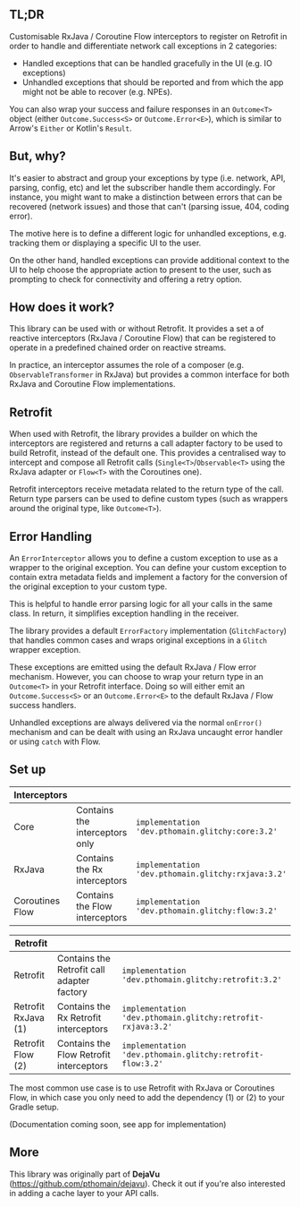 TL;DR
-----

Customisable RxJava / Coroutine Flow interceptors to register on Retrofit in order to handle and differentiate network call exceptions in 2 categories:

- Handled exceptions that can be handled gracefully in the UI (e.g. IO exceptions)
- Unhandled exceptions that should be reported and from which the app might not be able to recover (e.g. NPEs).

You can also wrap your success and failure responses in an `Outcome<T>` object (either `Outcome.Success<S>` or `Outcome.Error<E>`), which is similar to Arrow's `Either` or Kotlin's `Result`.

But, why?
---------

It's easier to abstract and group your exceptions by type (i.e. network, API, parsing, config, etc) and let the subscriber handle them accordingly. For instance, you might want to make a distinction between errors that can be recovered (network issues) and those that can't (parsing issue, 404, coding error).

The motive here is to define a different logic for unhandled exceptions, e.g. tracking them or displaying a specific UI to the user. 

On the other hand, handled exceptions can provide additional context to the UI to help choose the appropriate action to present to the user, such as prompting to check for connectivity and offering a retry option.

How does it work?
-----------------

This library can be used with or without Retrofit. It provides a set a of reactive interceptors (RxJava / Coroutine Flow) that can be registered to operate in a predefined chained order on reactive streams. 

In practice, an interceptor assumes the role of a composer (e.g. `ObservableTransformer` in RxJava) but provides a common interface for both RxJava and Coroutine Flow implementations. 

Retrofit
--------

When used with Retrofit, the library provides a builder on which the interceptors are registered and returns a call adapter factory to be used to build Retrofit, instead of the default one. This provides a centralised way to intercept and compose all Retrofit calls (`Single<T>`/`Observable<T>` using the RxJava adapter or `Flow<T>` with the Coroutines one).

Retrofit interceptors receive metadata related to the return type of the call. Return type parsers can be used to define custom types (such as wrappers around the original type, like `Outcome<T>`).

Error Handling
--------------

An `ErrorInterceptor` allows you to define a custom exception to use as a wrapper to the original exception. You can define your custom exception to contain extra metadata fields and implement a factory for the conversion of the original exception to your custom type. 

This is helpful to handle error parsing logic for all your calls in the same class. In return, it simplifies exception handling in the receiver.

The library provides a default `ErrorFactory` implementation (`GlitchFactory`) that handles common cases and wraps original exceptions in a `Glitch` wrapper exception.

These exceptions are emitted using the default RxJava / Flow error mechanism. However, you can choose to wrap your return type in an `Outcome<T>` in your Retrofit interface. Doing so will either emit an `Outcome.Success<S>` or an `Outcome.Error<E>` to the default RxJava / Flow success handlers.

Unhandled exceptions are always delivered via the normal `onError()` mechanism and can be dealt with using an RxJava uncaught error handler or using `catch` with Flow.

Set up
------

| Interceptors | | |
|--- |--- |--- |
| Core | Contains the interceptors only | ```implementation 'dev.pthomain.glitchy:core:3.2'``` |
| RxJava | Contains the Rx interceptors | ```implementation 'dev.pthomain.glitchy:rxjava:3.2'``` |
| Coroutines Flow | Contains the Flow interceptors | ```implementation 'dev.pthomain.glitchy:flow:3.2'``` |

| Retrofit | | |
|--- |--- |--- |
| Retrofit | Contains the Retrofit call adapter factory | ```implementation 'dev.pthomain.glitchy:retrofit:3.2'``` |
| Retrofit RxJava (1) | Contains the Rx Retrofit interceptors | ```implementation 'dev.pthomain.glitchy:retrofit-rxjava:3.2'``` |
| Retrofit Flow (2)| Contains the Flow Retrofit interceptors | ```implementation 'dev.pthomain.glitchy:retrofit-flow:3.2'``` |

The most common use case is to use Retrofit with RxJava or Coroutines Flow, in which case you only need to add the dependency (1) or (2) to your Gradle setup.

(Documentation coming soon, see app for implementation)

More
----

This library was originally part of __DejaVu__ (https://github.com/pthomain/dejavu). Check it out if you're also interested in adding a cache layer to your API calls.

